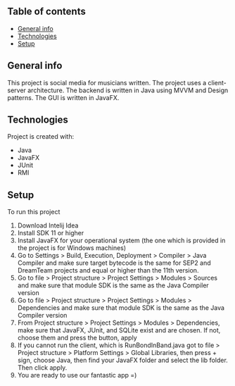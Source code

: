 ## Table of contents
* [General info](#general-info)
* [Technologies](#technologies)
* [Setup](#setup)

## General info
This project is social media for musicians written. 
The project uses a client-server architecture.
The backend is written in Java using MVVM and Design patterns.
The GUI is written in JavaFX.
## Technologies
Project is created with:
* Java
* JavaFX
* JUnit
* RMI
## Setup
To run this project

1) Download Intelij Idea
2) Install SDK 11 or higher
3) Install JavaFX for your operational system (the one which is provided in the project is for Windows machines)
4) Go to Settings > Build, Execution, Deployment > Compiler > Java Compiler and make sure target bytecode is the same for SEP2 and DreamTeam projects and equal or higher than the 11th version.
5) Go to file > Project structure > Project Settings > Modules > Sources  and make sure that module SDK is the same as the Java Compiler version
6) Go to file > Project structure > Project Settings > Modules > Dependencies and make sure that module SDK is the same as the Java Compiler version
7) From  Project structure > Project Settings > Modules > Dependencies, make sure that JavaFX, JUnit, and SQLite exist and are chosen. If not, choose them and press the button, apply
8) If you cannot run the client, which is RunBondInBand.java got to file > Project structure > Platform Settings > Global Libraries, then press + sign, choose Java, then find your JavaFX folder and select the lib folder. Then click apply.
9) You are ready to use our fantastic app =)

